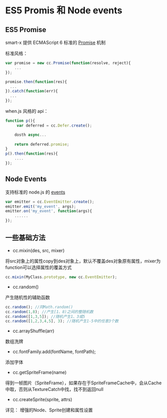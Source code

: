 # ES5 Promis 和 Node events

## ES5 Promise

smart-x 提供 ECMAScript 6 标准的 [Promise](https://github.com/jakearchibald/es6-promise) 机制

标准风格：

```js
var promise = new cc.Promise(function(resolve, reject){
	...
});

promise.then(function(res){
  ...
}).catch(function(err){
  ...
});
```

when.js 风格的 api：

```js
function p(){
     var deferred = cc.Defer.create();

    dosth async...
    
    return deferred.promise;
}
p().then(function(res){
    ....
});
```

## Node Events

支持标准的 node.js 的 [events](http://nodejs.org/api/events.html)

```js
var emitter = cc.EventEmitter.create();
emitter.emit('my_event', args);
emitter.on('my_event', function(args){
    ......
});
```

## 一些基础方法

* cc.mixin(des, src, mixer)

将src对象上的属性copy到des对象上，默认不覆盖des对象原有属性，mixer为function可以选择属性的覆盖方式

```js
cc.mixin(MyClass.prototype, new cc.EventEmitter);
```
* cc.random()

产生随机性的辅助函数

```js
cc.random(); //同Math.random()
cc.random(1,8); //产生[1、8)之间的整随机数
cc.random([1,3,5]); //随机产生1、3或5
cc.random([1,2,3,4,5], 3); //随机产生1-5中的任意3个数
```

* cc.arrayShuffle(arr)

数组洗牌

* cc.fontFamily.add(fontName, fontPath);

添加字体

* cc.getSpriteFrame(name)

得到一帧图片（SpriteFrame），如果存在于SpriteFrameCache中，会从Cache中取，否则从TextureCatch中找，找不到返回null

* cc.createSprite(sprite, attrs)

详见： 增强的Node、Sprite创建和属性设置

